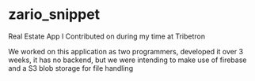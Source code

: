 # zario_snippet
Real Estate App I Contributed on during my time at Tribetron

We worked on this application as two programmers, developed it over 3 weeks, it has no backend, but we were intending to make use of firebase and a S3 blob storage for file handling 

